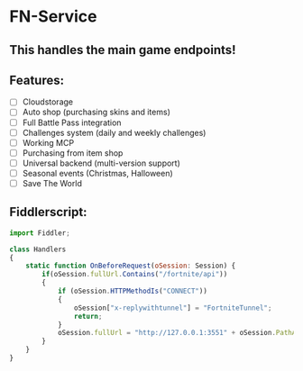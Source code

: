 # FN-Service
## This handles the main game endpoints!

## Features:
- [ ] Cloudstorage
- [ ] Auto shop (purchasing skins and items)  
- [ ] Full Battle Pass integration  
- [ ] Challenges system (daily and weekly challenges)
- [ ] Working MCP
- [ ] Purchasing from item shop
- [ ] Universal backend (multi-version support)
- [ ] Seasonal events (Christmas, Halloween)
- [ ] Save The World

## Fiddlerscript:
```javascript
import Fiddler;

class Handlers
{
    static function OnBeforeRequest(oSession: Session) {
        if(oSession.fullUrl.Contains("/fortnite/api"))
        {
            if (oSession.HTTPMethodIs("CONNECT"))
            {
                oSession["x-replywithtunnel"] = "FortniteTunnel";
                return;
            }
            oSession.fullUrl = "http://127.0.0.1:3551" + oSession.PathAndQuery;
        }
    }
}
```